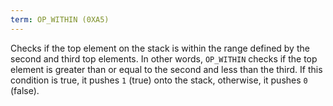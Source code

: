 ```yaml
---
term: OP_WITHIN (0XA5)
---
```


Checks if the top element on the stack is within the range defined by the second and third top elements. In other words, `OP_WITHIN` checks if the top element is greater than or equal to the second and less than the third. If this condition is true, it pushes `1` (true) onto the stack, otherwise, it pushes `0` (false).